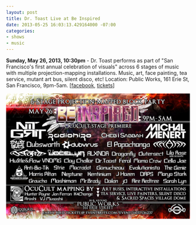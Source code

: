 ```yaml
---
layout: post
title: Dr. Toast Live at Be Inspired
date: 2013-05-25 16:03:13.429164000 -07:00
categories:
- shows
- music
---
```


**Sunday, May 26, 2013, 10:30pm** - Dr. Toast performs as part of "San Francisco's first annual celebration of visuals" across 6 stages of music with multiple projection-mapping installations. Music, art, face painting, tea service, mutant art bus, silent disco, etc! Location: Public Works, 161 Erie St, San Francisco, 9pm-5am.
\[[facebook][], [tickets][]\]

![flyer](/uploads/2013/05/be-inspired-flyer.jpg)

[tickets]: http://www.eventbrite.com/event/6037136237
[facebook]: https://www.facebook.com/events/385121188251856/
